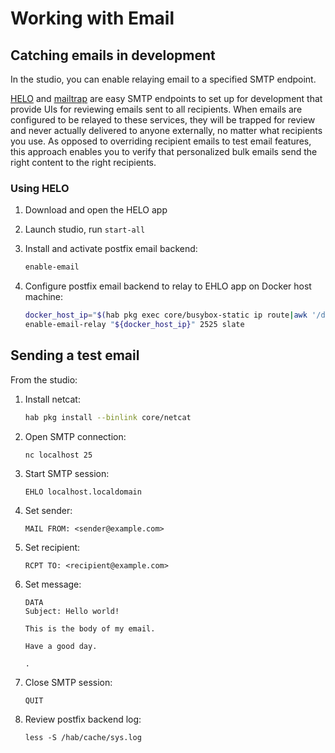 # Working with Email

## Catching emails in development

In the studio, you can enable relaying email to a specified SMTP endpoint.

[HELO](https://usehelo.com/) and [mailtrap](https://mailtrap.io/) are easy SMTP endpoints to set up for development that provide UIs for reviewing emails sent to all recipients. When emails are configured to be relayed to these services, they will be trapped for review and never actually delivered to anyone externally, no matter what recipients you use. As opposed to overriding recipient emails to test email features, this approach enables you to verify that personalized bulk emails send the right content to the right recipients.

### Using HELO

1. Download and open the HELO app
2. Launch studio, run `start-all`
3. Install and activate postfix email backend:

    ```bash
    enable-email
    ```

4. Configure postfix email backend to relay to EHLO app on Docker host machine:

    ```bash
    docker_host_ip="$(hab pkg exec core/busybox-static ip route|awk '/default/ { print $3 }')"
    enable-email-relay "${docker_host_ip}" 2525 slate
    ```

## Sending a test email

From the studio:

1. Install netcat:

    ```bash
    hab pkg install --binlink core/netcat
    ```

2. Open SMTP connection:

    ```bash
    nc localhost 25
    ```

3. Start SMTP session:

    ```console
    EHLO localhost.localdomain
    ```

4. Set sender:

    ```console
    MAIL FROM: <sender@example.com>
    ```

5. Set recipient:

    ```console
    RCPT TO: <recipient@example.com>
    ```

6. Set message:

    ```console
    DATA
    Subject: Hello world!

    This is the body of my email.

    Have a good day.

    .

    ```

7. Close SMTP session:

    ```console
    QUIT
    ```

8. Review postfix backend log:

    ```console
    less -S /hab/cache/sys.log
    ```
